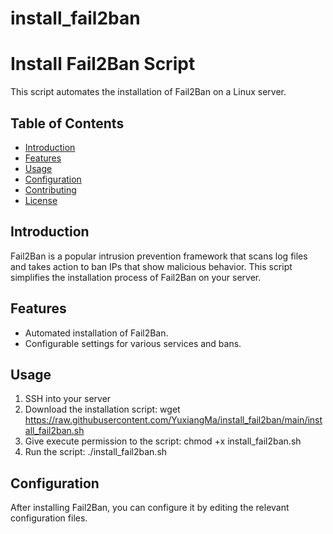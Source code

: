 # install_fail2ban

# Install Fail2Ban Script

This script automates the installation of Fail2Ban on a Linux server.

## Table of Contents

- [Introduction](#introduction)
- [Features](#features)
- [Usage](#usage)
- [Configuration](#configuration)
- [Contributing](#contributing)
- [License](#license)

## Introduction

Fail2Ban is a popular intrusion prevention framework that scans log files and takes action to ban IPs that show malicious behavior. This script simplifies the installation process of Fail2Ban on your server.

## Features

- Automated installation of Fail2Ban.
- Configurable settings for various services and bans.

## Usage

1. SSH into your server
2. Download the installation script: wget https://raw.githubusercontent.com/YuxiangMa/install_fail2ban/main/install_fail2ban.sh
3. Give execute permission to the script: chmod +x install_fail2ban.sh
4. Run the script: ./install_fail2ban.sh

## Configuration
After installing Fail2Ban, you can configure it by editing the relevant configuration files.

